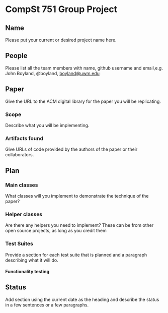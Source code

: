 # CompSt 751 Group Project

## Name

Please put your current or desired project name here.

## People

Please list all the team members with name, github username and email,e.g. 
John Boyland, @boyland, boyland@uwm.edu

## Paper

Give the URL to the ACM digital library for the paper you will be replicating.

### Scope

Describe what you will be implementing.

### Artifacts found

Give URLs of code provided by the authors of the paper or their collaborators.

## Plan

### Main classes

What classes will you implement to demonstrate the technique of the paper?

### Helper classes

Are there any helpers you need to implement?
These can be from other open source projects, as long as you credit them

### Test Suites

Provide a section for each test suite that is planned and a paragraph describing what it will do.

#### Functionality testing


## Status

Add section using the current date as the heading and describe the status in a few sentences or a few paragraphs.





